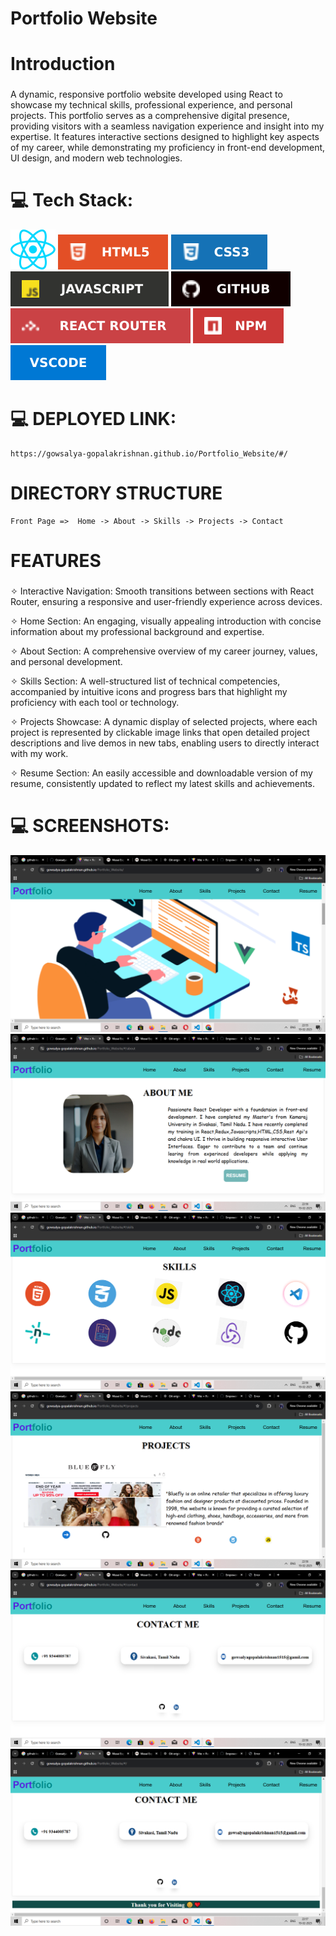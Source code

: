 # Portfolio Website

# Introduction
   ###  
   A dynamic, responsive portfolio website developed using React to showcase 
   my technical skills, professional experience, and personal projects. This portfolio serves as a comprehensive digital presence, providing visitors with a seamless navigation experience and insight into my expertise. It features interactive sections designed to highlight key aspects of my career, while demonstrating my proficiency in front-end development, UI design, and modern web technologies.

# 💻 Tech Stack:

![src](./src/assets/react.svg)
![src](./src/assets/htmlgithub.svg) 
![src](./src/assets/cssgithub.svg)
![src](./src/assets/javascriptgithub.svg)
![src](./src/assets/githubgithub.svg)
![src](./src/assets/reactroutergithub.svg)
![src](./src/assets/npmgithub.svg)
![src](./src/assets/vscodegithub.svg)




# 💻 DEPLOYED LINK:
    https://gowsalya-gopalakrishnan.github.io/Portfolio_Website/#/

# DIRECTORY STRUCTURE

    Front Page =>  Home -> About -> Skills -> Projects -> Contact

# FEATURES
###
✧ Interactive Navigation: Smooth transitions between sections with React Router, ensuring a responsive and user-friendly experience across devices.
    
✧ Home Section: An engaging, visually appealing introduction with concise information about my professional background and expertise.
    
✧ About Section: A comprehensive overview of my career journey, values, and personal development.
    
✧ Skills Section: A well-structured list of technical competencies, accompanied by intuitive icons and progress bars that highlight my proficiency with each tool or technology.
    
✧ Projects Showcase: A dynamic display of selected projects, where each project is represented by clickable image links that open detailed project descriptions and live demos in new tabs, enabling users to directly interact with my work.
    
✧ Resume Section: An easily accessible and downloadable version of my resume, consistently     updated to reflect my latest skills and achievements.

# 💻 SCREENSHOTS:

![src](./src/assets/Homepage.png)
![src](./src/assets/Aboutme.png)
![src](./src/assets/Skills.png)
![src](./src/assets/Projects.png)
![src](./src/assets/Contact.png)
![src](./src/assets/Footer.png)







